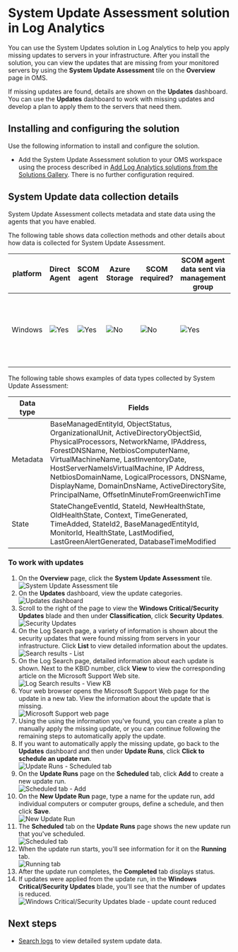 <properties
	pageTitle="System Update Assessment solution in Log Analytics | Microsoft Azure"
	description="You can use the System Updates solution in Log Analytics to help you apply missing updates to servers in your infrastructure."
	services="log-analytics"
	documentationCenter=""
	authors="bandersmsft"
	manager="jwhit"
	editor=""/>

<tags
	ms.service="log-analytics"
	ms.workload="na"
	ms.tgt_pltfrm="na"
	ms.devlang="na"
	ms.topic="article"
	ms.date="08/11/2016"
	ms.author="banders"/>

# System Update Assessment solution in Log Analytics

You can use the System Updates solution in Log Analytics to help you apply missing updates to servers in your infrastructure. After you install the solution, you can view the updates that are missing from your monitored servers by using the **System Update Assessment** tile on the **Overview** page in OMS.

If missing updates are found, details are shown on the **Updates** dashboard. You can use the **Updates** dashboard to work with missing updates and develop a plan to apply them to the servers that need them.

## Installing and configuring the solution
Use the following information to install and configure the solution.

- Add the System Update Assessment solution to your OMS workspace using the process described in [Add Log Analytics solutions from the Solutions Gallery](log-analytics-add-solutions.md).  There is no further configuration required.

## System Update data collection details

System Update Assessment collects metadata and state data using the agents that you have enabled.

The following table shows data collection methods and other details about how data is collected for System Update Assessment.

| platform | Direct Agent | SCOM agent | Azure Storage | SCOM required? | SCOM agent data sent via management group | collection frequency |
|---|---|---|---|---|---|---|
|Windows|![Yes](./media/log-analytics-system-update/oms-bullet-green.png)|![Yes](./media/log-analytics-system-update/oms-bullet-green.png)|![No](./media/log-analytics-system-update/oms-bullet-red.png)|            ![No](./media/log-analytics-system-update/oms-bullet-red.png)|![Yes](./media/log-analytics-system-update/oms-bullet-green.png)| At least 2 times per day and 15 minutes after installing an update|

The following table shows examples of data types collected by System Update Assessment:

|**Data type**|**Fields**|
|---|---|
|Metadata|BaseManagedEntityId, ObjectStatus, OrganizationalUnit, ActiveDirectoryObjectSid, PhysicalProcessors, NetworkName, IPAddress, ForestDNSName, NetbiosComputerName, VirtualMachineName, LastInventoryDate, HostServerNameIsVirtualMachine, IP Address, NetbiosDomainName, LogicalProcessors, DNSName, DisplayName, DomainDnsName, ActiveDirectorySite, PrincipalName, OffsetInMinuteFromGreenwichTime|
|State|StateChangeEventId, StateId, NewHealthState, OldHealthState, Context, TimeGenerated, TimeAdded, StateId2, BaseManagedEntityId, MonitorId, HealthState, LastModified, LastGreenAlertGenerated, DatabaseTimeModified|


### To work with updates

1. On the **Overview** page, click the **System Update Assessment** tile.  
    ![System Update Assessment tile](./media/log-analytics-system-update/sys-update-tile.png)
2. On the **Updates** dashboard, view the update categories.  
    ![Updates dashboard](./media/log-analytics-system-update/sys-updates02.png)
3. Scroll to the right of the page to view the **Windows Critical/Security Updates** blade and then under **Classification**, click **Security Updates**.  
    ![Security Updates](./media/log-analytics-system-update/sys-updates03.png)
4. On the Log Search page, a variety of information is shown about the security updates that were found missing from servers in your infrastructure. Click **List** to view detailed information about the updates.  
    ![Search results - List](./media/log-analytics-system-update/sys-updates04.png)
5. On the Log Search page, detailed information about each update is shown. Next to the KBID number, click **View** to view the corresponding article on the Microsoft Support Web site.  
    ![Log Search results - View KB](./media/log-analytics-system-update/sys-updates05.png)
6. Your web browser opens the Microsoft Support Web page for the update in a new tab. View the information about the update that is missing.  
    ![Microsoft Support web page](./media/log-analytics-system-update/sys-updates06.png)
7. Using the using the information you've found, you can create a plan to manually apply the missing update, or you can continue following the remaining steps to automatically apply the update.
8. If you want to automatically apply the missing update, go back to the **Updates** dashboard and then under **Update Runs**, click **Click to schedule an update run**.  
    ![Update Runs - Scheduled tab](./media/log-analytics-system-update/sys-updates07.png)
9. On the **Update Runs** page on the **Scheduled** tab, click **Add** to create a new update run.  
    ![Scheduled tab - Add](./media/log-analytics-system-update/sys-updates08.png)
10. On the **New Update Run** page, type a name for the update run, add individual computers or computer groups, define a schedule, and then click **Save**.  
    ![New Update Run](./media/log-analytics-system-update/sys-updates09.png)
11. The **Scheduled** tab on the **Update Runs** page shows the new update run that you've scheduled.  
    ![Scheduled tab](./media/log-analytics-system-update/sys-updates10.png)
12. When the update run starts, you'll see information for it on the **Running** tab.  
    ![Running tab](./media/log-analytics-system-update/sys-updates11.png)
13. After the update run completes, the **Completed** tab displays status.
14. If updates were applied from the update run, in the **Windows Critical/Security Updates** blade, you'll see that the number of updates is reduced.  
    ![Windows Critical/Security Updates blade - update count reduced](./media/log-analytics-system-update/sys-updates12.png)



## Next steps

- [Search logs](log-analytics-log-searches.md) to view detailed system update data.
